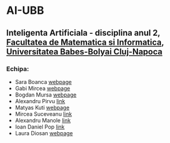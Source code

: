 # AI-UBB


## Inteligenta Artificiala - disciplina anul 2, [Facultatea de Matematica si Informatica](www.cs.ubbcluj.ro), [Universitatea Babes-Bolyai Cluj-Napoca](www.ubbcluj.ro)

### Echipa:

- Sara Boanca [webpage]()
- Gabi Mircea [webpage]()
- Bogdan Mursa [webpage](https://sites.google.com/view/mursa-bogdan/)
- Alexandru Pirvu [link](https://www.linkedin.com/in/alexandru-pirvu-7a8b4191/)
- Matyas Kuti [webpage]()
- Mircea Suceveanu [link]()
- Alexandru Manole [link]()
- Ioan Daniel Pop [link]()
- Laura Diosan [webpage](https://www.cs.ubbcluj.ro/~lauras)

